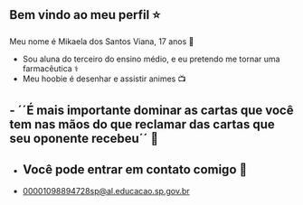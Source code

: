 ## Bem vindo ao meu perfil ⭐

Meu nome é Mikaela dos Santos Viana, 17 anos 🌙
- Sou aluna do terceiro do ensino médio, e eu pretendo me tornar uma farmacêutica ⚕️
- Meu hoobie é desenhar e assistir animes 📺
## - ´´É mais importante dominar as cartas que você tem nas mãos do que reclamar das cartas que seu oponente recebeu´´ 🎴 

- ## Você pode entrar em contato comigo 📧
-  00001098894728sp@al.educacao.sp.gov.br
